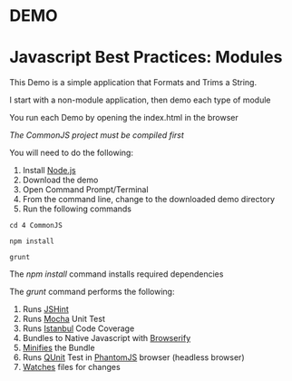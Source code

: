 # DEMO
# Javascript Best Practices: Modules
This Demo is a simple application that Formats and Trims a String.

I start with a non-module application, then demo each type of module

You run each Demo by opening the index.html in the browser

*The CommonJS project must be compiled first*

You will need to do the following:

1. Install [Node.js](https://nodejs.org/)
2. Download the demo
3. Open Command Prompt/Terminal
4. From the command line, change to the downloaded demo directory
5. Run the following commands
```
cd 4 CommonJS
```
```
npm install
```
```
grunt
```

The *npm install* command installs required dependencies

The *grunt* command performs the following:

1. Runs [JSHint](https://www.npmjs.com/package/grunt-contrib-jshint)
2. Runs [Mocha](https://www.npmjs.com/package/grunt-mocha) Unit Test
3. Runs [Istanbul](https://www.npmjs.com/package/grunt-mocha-istanbul) Code Coverage
4. Bundles to Native Javascript with [Browserify](https://www.npmjs.com/package/grunt-browserify)
5. [Minifies](https://www.npmjs.com/package/grunt-contrib-uglify) the Bundle
6. Runs [QUnit](https://www.npmjs.com/package/grunt-contrib-qunit) Test in [PhantomJS](http://phantomjs.org/) browser (headless browser)
7. [Watches](https://www.npmjs.com/package/grunt-contrib-watch) files for changes
